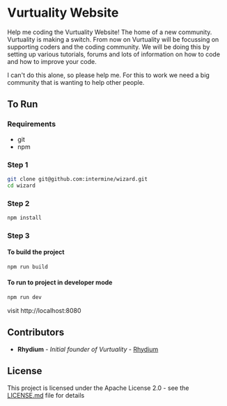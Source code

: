# Vurtuality Website

Help me coding the Vurtuality Website! The home of a new community.
Vurtuality is making a switch. From now on Vurtuality will be focussing on supporting coders and the coding community.
We will be doing this by setting up various tutorials, forums and lots of information on how to code and how to improve your code.

I can't do this alone, so please help me. For this to work we need a big community that is wanting to help other people.

## To Run

### Requirements
- git
- npm

### Step 1

```bash
git clone git@github.com:intermine/wizard.git
cd wizard
```

### Step 2

```bash
npm install
```

### Step 3

#### To build the project
```bash
npm run build
```

#### To run to project in developer mode
```bash
npm run dev
```
visit http://localhost:8080

## Contributors

* **Rhydium** - *Initial founder of Vurtuality* - [Rhydium](https://github.com/Rhydium)

## License

This project is licensed under the Apache License 2.0 - see the [LICENSE.md](LICENSE.md) file for details
